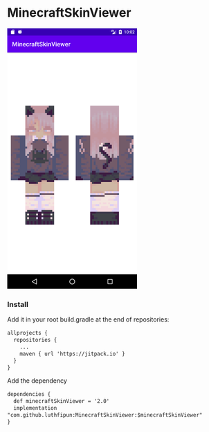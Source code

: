 # MinecraftSkinViewer

<img src="https://github.com/luthfipun/MinecraftSkinViewer/blob/master/Screenshot_20210208_100226.png" width="300" />

### Install
Add it in your root build.gradle at the end of repositories:

```
allprojects {
  repositories {
    ...
    maven { url 'https://jitpack.io' }
  }
}
```

Add the dependency

```
dependencies {
  def minecraftSkinViewer = '2.0'
  implementation "com.github.luthfipun:MinecraftSkinViewer:$minecraftSkinViewer"
}
```
